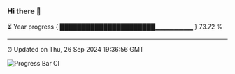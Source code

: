 ### Hi there 👋

⏳ Year progress { ██████████████████████▁▁▁▁▁▁▁▁ } 73.72 %

---

⏰ Updated on Thu, 26 Sep 2024 19:36:56 GMT

![Progress Bar CI](https://github.com/IshwaranRudhara/GIT-ACTION/workflows/Progress%20Bar%20CI/badge.svg)
